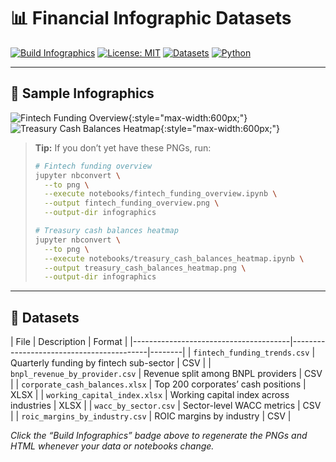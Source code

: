# 📊 Financial Infographic Datasets

[![Build 
Infographics](https://github.com/henryegesa/financial-infographic-datasets/actions/workflows/infographic-build.yml/badge.svg)](https://github.com/henryegesa/financial-infographic-datasets/actions/workflows/infographic-build.yml)
[![License: 
MIT](https://img.shields.io/github/license/henryegesa/financial-infographic-datasets.svg)](LICENSE)
[![Datasets](https://img.shields.io/badge/datasets-6-blue.svg)](#datasets)
[![Python](https://img.shields.io/badge/python-3.11-blue.svg)](https://www.python.org/)

---

## 🚀 Sample Infographics

![Fintech Funding 
Overview](infographics/fintech_funding_overview.png){:style="max-width:600px;"}
![Treasury Cash Balances 
Heatmap](infographics/treasury_cash_balances_heatmap.png){:style="max-width:600px;"}

> **Tip:** If you don’t yet have these PNGs, run:
> ```bash
> # Fintech funding overview
> jupyter nbconvert \
>   --to png \
>   --execute notebooks/fintech_funding_overview.ipynb \
>   --output fintech_funding_overview.png \
>   --output-dir infographics
>
> # Treasury cash balances heatmap
> jupyter nbconvert \
>   --to png \
>   --execute notebooks/treasury_cash_balances_heatmap.ipynb \
>   --output treasury_cash_balances_heatmap.png \
>   --output-dir infographics
> ```

---

## 📂 Datasets

| File                                  | Description                              | 
Format |
|---------------------------------------|------------------------------------------|--------|
| `fintech_funding_trends.csv`          | Quarterly funding by fintech sub-sector  | 
CSV    |
| `bnpl_revenue_by_provider.csv`        | Revenue split among BNPL providers       | 
CSV    |
| `corporate_cash_balances.xlsx`        | Top 200 corporates’ cash positions       | 
XLSX   |
| `working_capital_index.xlsx`          | Working capital index across industries  | 
XLSX   |
| `wacc_by_sector.csv`                  | Sector-level WACC metrics                | 
CSV    |
| `roic_margins_by_industry.csv`        | ROIC margins by industry                 | 
CSV    |

*Click the “Build Infographics” badge above to regenerate the PNGs and HTML whenever 
your data or notebooks change.*


